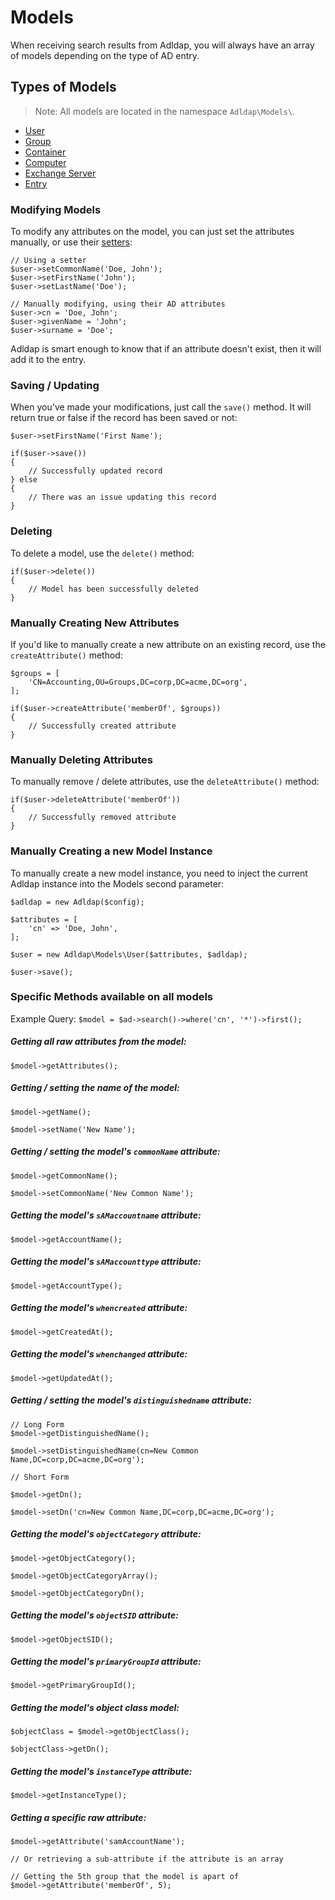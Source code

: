 # Models

When receiving search results from Adldap, you will always have an array of models depending on the type of AD entry.

## Types of Models

> Note: All models are located in the namespace `Adldap\Models\`.

- [User](https://github.com/Adldap2/Adldap2/blob/master/docs/models/USER.md)
- [Group](https://github.com/Adldap2/Adldap2/blob/master/docs/models/GROUP.md)
- [Container](https://github.com/Adldap2/Adldap2/blob/master/docs/models/CONTAINER.md)
- [Computer](https://github.com/Adldap2/Adldap2/blob/master/docs/models/COMPUTER.md)
- [Exchange Server](https://github.com/Adldap2/Adldap2/blob/master/docs/models/EXCHANGE-SERVER.md)
- [Entry](https://github.com/Adldap2/Adldap2/blob/master/docs/models/ENTRY.md)

### Modifying Models

To modify any attributes on the model, you can just set the attributes manually, or use their [setters](#specific-methods-available-on-all-models):

    // Using a setter
    $user->setCommonName('Doe, John');
    $user->setFirstName('John');
    $user->setLastName('Doe');
    
    // Manually modifying, using their AD attributes
    $user->cn = 'Doe, John';
    $user->givenName = 'John';
    $user->surname = 'Doe';

Adldap is smart enough to know that if an attribute doesn't exist, then it will add it to the entry.

### Saving / Updating

When you've made your modifications, just call the `save()` method. It will return true or false if the record has been
saved or not:

    $user->setFirstName('First Name');
    
    if($user->save())
    {
        // Successfully updated record
    } else
    {
        // There was an issue updating this record
    }

### Deleting

To delete a model, use the `delete()` method:

    if($user->delete())
    {
        // Model has been successfully deleted
    }

### Manually Creating New Attributes

If you'd like to manually create a new attribute on an existing record, use the `createAttribute()` method:
    
    $groups = [
        'CN=Accounting,OU=Groups,DC=corp,DC=acme,DC=org',
    ];
    
    if($user->createAttribute('memberOf', $groups))
    {
        // Successfully created attribute
    }

### Manually Deleting Attributes

To manually remove / delete attributes, use the `deleteAttribute()` method:

    if($user->deleteAttribute('memberOf'))
    {
        // Successfully removed attribute
    }

### Manually Creating a new Model Instance

To manually create a new model instance, you need to inject the current Adldap instance into the Models second parameter:

    $adldap = new Adldap($config);
    
    $attributes = [
        'cn' => 'Doe, John',
    ];
    
    $user = new Adldap\Models\User($attributes, $adldap);
    
    $user->save();

### Specific Methods available on all models

Example Query: `$model = $ad->search()->where('cn', '*')->first();`

##### Getting all raw attributes from the model:

    $model->getAttributes();

##### Getting / setting the name of the model:

    $model->getName();
    
    $model->setName('New Name');

##### Getting / setting the model's `commonName` attribute:

    $model->getCommonName();
    
    $model->setCommonName('New Common Name');

##### Getting the model's `sAMaccountname` attribute:

    $model->getAccountName();

##### Getting the model's `sAMaccounttype` attribute:

    $model->getAccountType();

##### Getting the model's `whencreated` attribute:

    $model->getCreatedAt();

##### Getting the model's `whenchanged` attribute:

    $model->getUpdatedAt();

##### Getting / setting the model's `distinguishedname` attribute:

    // Long Form
    $model->getDistinguishedName();
    
    $model->setDistinguishedName(cn=New Common Name,DC=corp,DC=acme,DC=org');
       
    // Short Form
   
    $model->getDn();
    
    $model->setDn('cn=New Common Name,DC=corp,DC=acme,DC=org');

##### Getting the model's `objectCategory` attribute:

    $model->getObjectCategory();
    
    $model->getObjectCategoryArray();
    
    $model->getObjectCategoryDn();

##### Getting the model's `objectSID` attribute:

    $model->getObjectSID();

##### Getting the model's `primaryGroupId` attribute:

    $model->getPrimaryGroupId();

##### Getting the model's object class model:

    $objectClass = $model->getObjectClass();
    
    $objectClass->getDn();
    
##### Getting the model's `instanceType` attribute:

    $model->getInstanceType();

##### Getting a specific raw attribute:

    $model->getAttribute('samAccountName');
    
    // Or retrieving a sub-attribute if the attribute is an array
    
    // Getting the 5th group that the model is apart of
    $model->getAttribute('memberOf', 5); 


